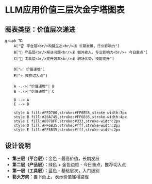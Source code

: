 # LLM应用价值三层次金字塔图表

## 图表类型：价值层次递进

```mermaid
graph TD
    A["🏆 平台层<br/>构建生态<br/>💰 长期发展，行业影响力"] 
    B["🎯 产品层<br/>解决问题<br/>💰 额外收入，专业影响力<br/>⭐️ 今日重点"]
    C["🔧 工具层<br/>提升效率<br/>💰 职场优势，技能提升"]
    
    D["📈 价值递增"]
    E["⭐️ 推荐切入点"]
    
    A -.->|"价值递增"| B
    B -.->|"价值递增"| C
    
    D --> A
    E --> B
    
    style A fill:#FFD700,stroke:#FF6B35,stroke-width:3px
    style B fill:#28A745,stroke:#FF6B35,stroke-width:4px
    style C fill:#007BFF,stroke:#333,stroke-width:2px
    style D fill:#FF6B35,stroke:#fff,stroke-width:2px
    style E fill:#FF6B35,stroke:#fff,stroke-width:2px
```

## 设计说明
- **第三层（平台层）**：金色 - 最高价值，长期发展
- **第二层（产品层）**：绿色 + 金色边框 - 今日重点，推荐切入点
- **第一层（工具层）**：蓝色 - 基础层次，入门级别
- **箭头方向**：自下而上，表示价值递增路径 